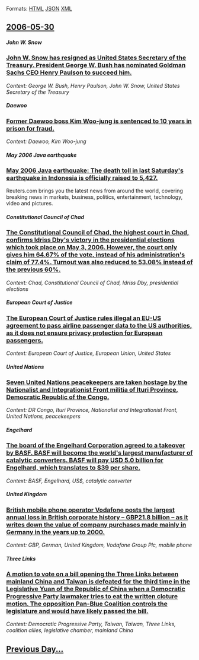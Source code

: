 
Formats: [HTML](2006/05/30/index.html)  [JSON](2006/05/30/index.json)  [XML](2006/05/30/index.xml)  

## [2006-05-30](/news/2006/05/30/index.md)

##### John W. Snow
### [ John W. Snow has resigned as United States Secretary of the Treasury. President George W. Bush has nominated Goldman Sachs CEO Henry Paulson to succeed him. ](/news/2006/05/30/john-w-snow-has-resigned-as-united-states-secretary-of-the-treasury-president-george-w-bush-has-nominated-goldman-sachs-ceo-henry-paulso.md)
_Context: George W. Bush, Henry Paulson, John W. Snow, United States Secretary of the Treasury_

##### Daewoo
### [ Former Daewoo boss Kim Woo-jung is sentenced to 10 years in prison for fraud. ](/news/2006/05/30/former-daewoo-boss-kim-woo-jung-is-sentenced-to-10-years-in-prison-for-fraud.md)
_Context: Daewoo, Kim Woo-jung_

##### May 2006 Java earthquake
### [ May 2006 Java earthquake: The death toll in last Saturday's earthquake in Indonesia is officially raised to 5,427. ](/news/2006/05/30/may-2006-java-earthquake-the-death-toll-in-last-saturday-s-earthquake-in-indonesia-is-officially-raised-to-5-427.md)
Reuters.com brings you the latest news from around the world, covering breaking news in markets, business, politics, entertainment, technology, video and pictures.

##### Constitutional Council of Chad
### [ The Constitutional Council of Chad, the highest court in Chad, confirms Idriss Dby's victory in the presidential elections which took place on May 3, 2006. However, the court only gives him 64.67% of the vote, instead of his administration's claim of 77.4%. Turnout was also reduced to 53.08% instead of the previous 60%. ](/news/2006/05/30/the-constitutional-council-of-chad-the-highest-court-in-chad-confirms-idriss-deby-s-victory-in-the-presidential-elections-which-took-plac.md)
_Context: Chad, Constitutional Council of Chad, Idriss Dby, presidential elections_

##### European Court of Justice
### [ The European Court of Justice rules illegal an EU-US agreement to pass airline passenger data to the US authorities, as it does not ensure privacy protection for European passengers. ](/news/2006/05/30/the-european-court-of-justice-rules-illegal-an-eu-us-agreement-to-pass-airline-passenger-data-to-the-us-authorities-as-it-does-not-ensure.md)
_Context: European Court of Justice, European Union, United States_

##### United Nations
### [ Seven United Nations peacekeepers are taken hostage by the Nationalist and Integrationist Front militia of Ituri Province, Democratic Republic of the Congo. ](/news/2006/05/30/seven-united-nations-peacekeepers-are-taken-hostage-by-the-nationalist-and-integrationist-front-militia-of-ituri-province-democratic-repub.md)
_Context: DR Congo, Ituri Province, Nationalist and Integrationist Front, United Nations, peacekeepers_

##### Engelhard
### [ The board of the Engelhard Corporation agreed to a takeover by BASF. BASF will become the world's largest manufacturer of catalytic converters. BASF will pay USD 5.0 billion for Engelhard, which translates to $39 per share. ](/news/2006/05/30/the-board-of-the-engelhard-corporation-agreed-to-a-takeover-by-basf-basf-will-become-the-world-s-largest-manufacturer-of-catalytic-convert.md)
_Context: BASF, Engelhard, US$, catalytic converter_

##### United Kingdom
### [ British mobile phone operator Vodafone posts the largest annual loss in British corporate history &ndash; GBP21.8 billion &ndash; as it writes down the value of company purchases made mainly in Germany in the years up to 2000. ](/news/2006/05/30/british-mobile-phone-operator-vodafone-posts-the-largest-annual-loss-in-british-corporate-history-ndash-gbp21-8-billion-ndash-as-it-wri.md)
_Context: GBP, German, United Kingdom, Vodafone Group Plc, mobile phone_

##### Three Links
### [ A motion to vote on a bill opening the Three Links between mainland China and Taiwan is defeated for the third time in the Legislative Yuan of the Republic of China when a Democratic Progressive Party lawmaker tries to eat the written cloture motion. The opposition Pan-Blue Coalition controls the legislature and would have likely passed the bill. ](/news/2006/05/30/a-motion-to-vote-on-a-bill-opening-the-three-links-between-mainland-china-and-taiwan-is-defeated-for-the-third-time-in-the-legislative-yuan.md)
_Context: Democratic Progressive Party, Taiwan, Taiwan, Three Links, coalition allies, legislative chamber, mainland China_

## [Previous Day...](/news/2006/05/29/index.md)

